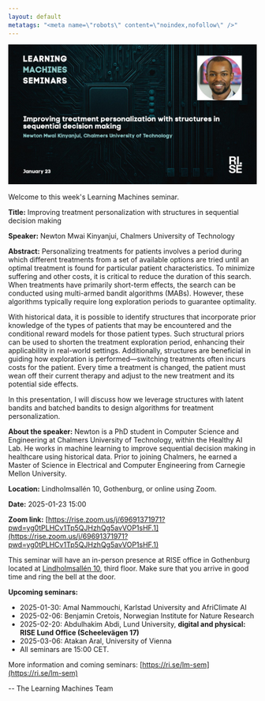 ```yaml
---
layout: default
metatags: "<meta name=\"robots\" content=\"noindex,nofollow\" />"
---
```

<img src="/lm/2025-01-23-youtube-thumbnail-newton-mwai-kinyanjui.jpg" />
 
Welcome to this week's Learning Machines seminar.

**Title:** Improving treatment personalization with structures in sequential decision making

**Speaker:** Newton Mwai Kinyanjui, Chalmers University of Technology

**Abstract:** Personalizing treatments for patients involves a period during which different treatments from a set of available options are tried until an optimal treatment is found for particular patient characteristics. To minimize suffering and other costs, it is critical to reduce the duration of this search. When treatments have primarily short-term effects, the search can be conducted using multi-armed bandit algorithms (MABs). However, these algorithms typically require long exploration periods to guarantee optimality.

With historical data, it is possible to identify structures that incorporate prior knowledge of the types of patients that may be encountered and the conditional reward models for those patient types. Such structural priors can be used to shorten the treatment exploration period, enhancing their applicability in real-world settings. Additionally, structures are beneficial in guiding how exploration is performed—switching treatments often incurs costs for the patient. Every time a treatment is changed, the patient must wean off their current therapy and adjust to the new treatment and its potential side effects.

In this presentation, I will discuss how we leverage structures with latent bandits and batched bandits to design algorithms for treatment personalization.

**About the speaker:** Newton is a PhD student in Computer Science and Engineering at Chalmers University of Technology, within the Healthy AI Lab. He works in machine learning to improve sequential decision making in healthcare using historical data. Prior to joining Chalmers, he earned a Master of Science in Electrical and Computer Engineering from Carnegie Mellon University.

**Location:** Lindholmsallén 10, Gothenburg, or online using Zoom.

**Date:** 2025-01-23 15:00

**Zoom link:** [https://rise.zoom.us/j/69691371971?pwd=yg0tPLHCv1Tp5QJHzhQg5avVOP1sHF.1](https://rise.zoom.us/j/69691371971?pwd=yg0tPLHCv1Tp5QJHzhQg5avVOP1sHF.1)


This seminar will have an in-person presence at RISE office in Gothenburg located at [Lindholmsallén 10](https://maps.app.goo.gl/wt4QAqnbSHF8i7Fu5), third floor. Make sure that you arrive in good time and ring the bell at the door.


**Upcoming seminars:**

* 2025-01-30: Amal Nammouchi, Karlstad University and AfriClimate AI
* 2025-02-06: Benjamin Cretois, Norwegian Institute for Nature Research
* 2025-02-20: Abdulhakim Abdi, Lund University, **digital and physical: RISE Lund Office (Scheelevägen 17)**
* 2025-03-06: Atakan Aral, University of Vienna
* All seminars are 15:00 CET.

More information and coming seminars: [https://ri.se/lm-sem](https://ri.se/lm-sem)

-- The Learning Machines Team

